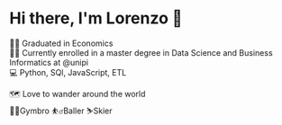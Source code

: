 # Hi there, I'm Lorenzo 👋


👨‍🎓 Graduated in Economics <br>
👨‍🏫 Currently enrolled in a master degree in Data Science and Business Informatics at @unipi <br>
💻 Python, SQl, JavaScript, ETL <br>

🗺 Love to wander around the world <br>
🏋️‍♂️Gymbro  ⛹️‍♂️Baller ⛷️Skier <br>



